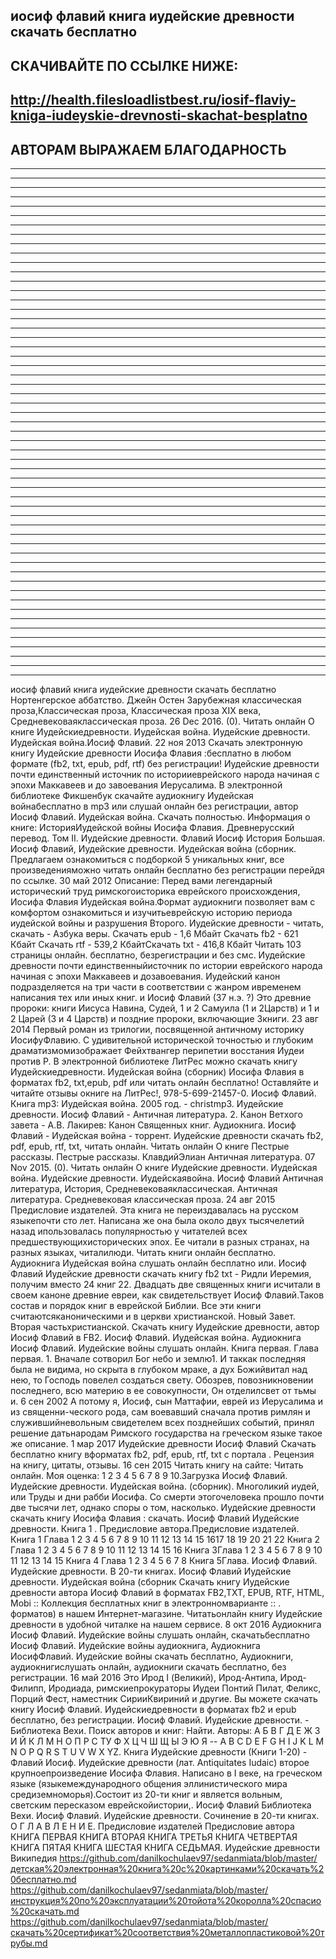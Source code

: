 иосиф флавий книга иудейские древности скачать бесплатно
--------------------------------------------------
СКАЧИВАЙТЕ ПО ССЫЛКЕ НИЖЕ:
--------------------------------------------------
http://health.filesloadlistbest.ru/iosif-flaviy-kniga-iudeyskie-drevnosti-skachat-besplatno
--------------------------------------------------
АВТОРАМ ВЫРАЖАЕМ БЛАГОДАРНОСТЬ
--------------------------------------------------
--------------------------------------------------
--------------------------------------------------
--------------------------------------------------
--------------------------------------------------
--------------------------------------------------
--------------------------------------------------
--------------------------------------------------
--------------------------------------------------
--------------------------------------------------
--------------------------------------------------
--------------------------------------------------
--------------------------------------------------
--------------------------------------------------
--------------------------------------------------
--------------------------------------------------
--------------------------------------------------
--------------------------------------------------
--------------------------------------------------
--------------------------------------------------
--------------------------------------------------
--------------------------------------------------
--------------------------------------------------
--------------------------------------------------
--------------------------------------------------
--------------------------------------------------
--------------------------------------------------
--------------------------------------------------
--------------------------------------------------
--------------------------------------------------
--------------------------------------------------
--------------------------------------------------
--------------------------------------------------
--------------------------------------------------
--------------------------------------------------
--------------------------------------------------
--------------------------------------------------
--------------------------------------------------
--------------------------------------------------
--------------------------------------------------
--------------------------------------------------
--------------------------------------------------
--------------------------------------------------
--------------------------------------------------
--------------------------------------------------
--------------------------------------------------
--------------------------------------------------
--------------------------------------------------
--------------------------------------------------
--------------------------------------------------
--------------------------------------------------
--------------------------------------------------
--------------------------------------------------
--------------------------------------------------
--------------------------------------------------
--------------------------------------------------
иосиф флавий книга иудейские древности скачать бесплатно Нортенгерское аббатство. Джейн Остен  Зарубежная классическая проза,Классическая проза, Классическая проза ХIX века, Средневековаяклассическая проза. 26 Dec 2016. (0). Читать онлайн О книге  Иудейскиедревности. Иудейская война. Иудейские древности. Иудейская война.Иосиф Флавий. 22 ноя 2013  Скачать электронную книгу Иудейские древности Иосифа Флавия :бесплатно в любом формате (fb2, txt, epub, pdf, rtf) без регистрации! Иудейские древности  почти единственный источник по историиеврейского народа начиная с эпохи Маккавеев и до завоевания Иерусалима. В электронной библиотеке Фикшенбук скачайте аудиокнигу Иудейская войнабесплатно в mp3 или слушай онлайн без регистрации, автор Иосиф Флавий. Иудейская война. Скачать полностью. Информация о книге:  ИсторияИудейской войны Иосифа Флавия. Древнерусский перевод. Том II. Иудейские древности. Флавий Иосиф  История  Большая. Иосиф Флавий, Иудейские древности. Иудейская война (сборник. Предлагаем ознакомиться с подборкой 5 уникальных книг, все произведенияможно читать онлайн бесплатно без регистрации перейдя по ссылке. 30 май 2012  Описание: Перед вами  легендарный исторический труд римскогоисторика еврейского происхождения, Иосифа Флавия  Иудейская война.Формат аудиокниги позволяет вам с комфортом ознакомиться и изучитьеврейскую историю периода иудейской войны и разрушения Второго. Иудейские древности - читать, скачать - Азбука веры. Cкачать epub - 1,6 Мбайт Cкачать fb2 - 621 Кбайт Cкачать rtf - 539,2 КбайтCкачать txt - 416,8 Кбайт Читать 103 страницы онлайн. бесплатно, безрегистрации и без смс. Иудейские древности  почти единственныйисточник по истории еврейского народа начиная с эпохи Маккавеев и дозавоевания. Иудейский канон подразделяется на три части в соответствии с жанром ивременем написания тех или иных книг.  и Иосиф Флавий (37 н.э.  ?) Это древние пророки: книги Иисуса Навина, Судей, 1 и 2 Самуила (1 и 2Царств) и 1 и 2 Царей (3 и 4 Царств) и поздние пророки, включающие 3книги. 23 авг 2014  Первый роман из трилогии, посвященной античному историку ИосифуФлавию. С удивительной исторической точностью и глубоким драматизмомизображает Фейхтвангер перипетии восстания Иудеи против Р. В электронной библиотеке ЛитРес можно скачать книгу Иудейскиедревности. Иудейская война (сборник) Иосифа Флавия в форматах fb2, txt,epub, pdf или читать онлайн бесплатно! Оставляйте и читайте отзывы окниге на ЛитРес!, 978-5-699-21457-0.
Иосиф Флавий. Книга mp3: Иудейская война. 2005 год. - christmp3. Иудейские древности. Иосиф Флавий - Античная литература. 2. Канон Ветхого завета - А.В. Лакирев: Канон Священных книг. Аудиокнига. Иосиф Флавий - Иудейская война - торрент. Иудейские древности скачать fb2, pdf, epub, rtf, txt, читать онлайн. Читать онлайн О книге  Пестрые рассказы. Пестрые рассказы. КлавдийЭлиан  Античная литература. 07 Nov 2015. (0). Читать онлайн О книге Иудейские древности. Иудейская война. Иудейские древности. Иудейскаявойна. Иосиф Флавий  Античная литература, История, Средневековаяклассическая. Античная литература. Средневековая классическая проза. 24 авг 2015  Предисловие издателей. Эта книга не переиздавалась на русском языкепочти сто лет. Написана же она была около двух тысячелетий назад ипользовалась популярностью у читателей всех предшествующихисторических эпох. Ее читали в разных странах, на разных языках, читалилюди. Читать книги онлайн бесплатно. Аудиокнига Иудейская война  слушать онлайн бесплатно или. Иосиф Флавий Иудейские древности скачать книгу fb2 txt  - Ридли
Иеремия, получим вместо 24 книг 22. Двадцать две священных книги исчитали в своем каноне древние евреи, как свидетельствует Иосиф Флавий.Таков состав и порядок книг в еврейской Библии. Все эти книги считаютсяканоническими и в церкви христианской. Новый Завет. Вторая частьхристианской. Скачать книгу Иудейские древности, автор Иосиф Флавий в FB2. Иосиф Флавий. Иудейская война. Аудиокнига Иосиф Флавий. Иудейские войны слушать онлайн. Книга первая. Глава первая. 1. Вначале сотворил Бог небо и землю1. И таккак последняя была не видима, но скрыта в глубоком мраке, а дух Божийвитал над нею, то Господь повелел создаться свету. Обозрев, повозникновении последнего, всю материю в ее совокупности, Он отделилсвет от тьмы и. 6 сен 2002  А потому я, Иосиф, сын Маттафии, еврей из Иерусалима и из священни-ческого рода, сам воевавший сначала против римлян и служившийневольным свидетелем всех позднейших событий, принял решение датьнародам Римского государства на греческом языке такое же описание. 1 мар 2017  Иудейские древности Иосиф Флавий  Скачать бесплатно книгу вформатах fb2, pdf, epub, rtf, txt с портала . Рецензия на книгу, цитаты, отзывы. 16 сен 2015  Читать книгу на сайте: Читать онлайн. Моя оценка: 1 2 3 4 5 6 7 8 9 10.Загрузка Иосиф Флавий. Иудейские древности. Иудейская война. (сборник). Многоликий иудей, или Труды и дни рабби Иосифа. Со смерти этогочеловека прошло почти две тысячи лет, однако споры о том, насколько. Иудейские древности скачать книгу Иосифа Флавия : скачать. Иосиф Флавий Иудейские древности. Книга 1 . Предисловие автора.Предисловие издателей. Книга 1 Глава 1 2 3 4 5 6 7 8 9 10 11 12 13 14 15 1617 18 19 20 21 22 Книга 2 Глава 1 2 3 4 5 6 7 8 9 10 11 12 13 14 15 16 Книга 3Глава 1 2 3 4 5 6 7 8 9 10 11 12 13 14 15 Книга 4 Глава 1 2 3 4 5 6 7 8 Книга 5Глава. Иосиф Флавий. Иудейские древности. В 20-ти книгах. Иосиф Флавий Иудейские древности. Иудейская война (сборник
Скачать книгу Иудейские древности автора Иосиф Флавий в форматах FB2,TXT, EPUB, RTF, HTML, Mobi :: Коллекция бесплатных книг в электронномварианте :: .  форматов) в нашем Интернет-магазине. Читатьонлайн книгу Иудейские древности в удобной читалке на нашем сервисе. 8 окт 2016  Аудиокнига Иосиф Флавий. Иудейские войны слушать онлайн, скачатьбесплатно Иосиф Флавий. Иудейские войны аудиокнига, Аудиокнига ИосифФлавий. Иудейские войны скачать бесплатно, Аудиокниги, аудиокнигислушать онлайн, аудиокниги скачать бесплатно, без регистрации. 16 май 2016  Это  Ирод I (Великий), Ирод-Антипа, Ирод-Филипп, Иродиада, римскиепрокураторы Иудеи Понтий Пилат, Феликс, Порций Фест, наместник СирииКвириний и другие. Вы можете скачать книгу Иосиф Флавий. Иудейскиедревности в форматах fb2 и epub бесплатно, без регистрации. Иосиф Флавий. Иудейские древности. - Библиотека Вехи. Поиск авторов и книг: Найти. Авторы: А Б В Г Д Е  Ж З И Й К Л М Н О П Р С ТУ Ф Х Ц Ч Ш Щ Ы Э Ю Я  -- A B C D E F G H I J K L M N O P Q R S T U V W X YZ. Книга Иудейские древности (Книги 1-20) - Флавий Иосиф. Иудейские древности (лат. Antiquitates Iudaic)  второе крупноепроизведение Иосифа Флавия. Написано в I веке, на греческом языке (языкемеждународного общения эллинистического мира средиземноморья).Состоит из 20-ти книг и является вольным, светским пересказом еврейскойистории,. Иосиф Флавий  Библиотека Вехи. Иосиф Флавий. Иудейские древности. Сочинение в 20-ти книгах. О Г Л А В Л Е Н И Е. Предисловие издателей Предисловие автора  КНИГА ПЕРВАЯ  КНИГА ВТОРАЯ  КНИГА ТРЕТЬЯ КНИГА ЧЕТВЕРТАЯ  КНИГА ПЯТАЯ  КНИГА ШЕСТАЯ  КНИГА СЕДЬМАЯ. Иудейские древности  Википедия
https://github.com/danilkochulaev97/sedanmiata/blob/master/детская%20электронная%20книга%20с%20картинками%20скачать%20бесплатно.md
https://github.com/danilkochulaev97/sedanmiata/blob/master/инструкция%20по%20эксплуатации%20тойота%20королла%20спасио%20скачать.md
https://github.com/danilkochulaev97/sedanmiata/blob/master/скачать%20сертификат%20соответствия%20металлопластиковой%20трубы.md